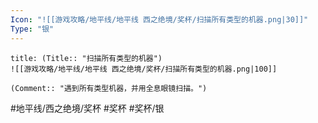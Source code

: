 ```yaml
---
Icon: "![[游戏攻略/地平线/地平线 西之绝境/奖杯/扫描所有类型的机器.png|30]]"
Type: "银"
---
```

```ad-common-silver-trophy
title: (Title:: "扫描所有类型的机器")
![[游戏攻略/地平线/地平线 西之绝境/奖杯/扫描所有类型的机器.png|100]]

(Comment:: "遇到所有类型机器，并用全息眼镜扫描。")
```

#地平线/西之绝境/奖杯 #奖杯 #奖杯/银
